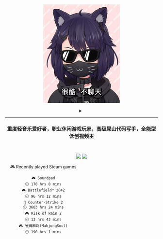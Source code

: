 <p align="center"><img src="./top.jpg" width="50%"/></p>
<details>
    <summary align="center"></summary>
    <p align="center">播放键</p>
</details>

---

<h3 align="center">重度轻音乐爱好者，职业休闲游戏玩家，高级屎山代码写手，全能型低创视频主</h3>
<br>

<p align="center">
  <a target="_blank" href="https://space.bilibili.com/3837681/"><img src="https://img.shields.io/badge/dynamic/json?style=flat-square&logo=bilibili&label=Bilibili&query=data.follower&url=https%3A%2F%2Fapi.bilibili.com%2Fx%2Frelation%2Fstat%3Fvmid%3D3837681%26jsonp%3Djsonp" /></a>
  <a target="_blank" href="https://steamcommunity.com/id/pisdoit"><img src="https://img.shields.io/badge/Steam-232361?logo=Steam&style=flat-square" /></a>
</p>

<div align="center" style="width: 50%">
    
<!-- steam-box start -->
🎮 Recently played Steam games
```text
🎮 Soundpad                         🕘 178 hrs 8 mins
🎮 Battlefield™ 2042                🕘 96 hrs 12 mins
🔫 Counter-Strike 2                 🕘 3683 hrs 24 mins
🎮 Risk of Rain 2                   🕘 13 hrs 43 mins
🎮 雀魂麻将(MahjongSoul)            🕘 190 hrs 1 mins
```
<!-- Powered by https://github.com/YouEclipse/steam-box . -->
<!-- steam-box end -->
    
</div>
